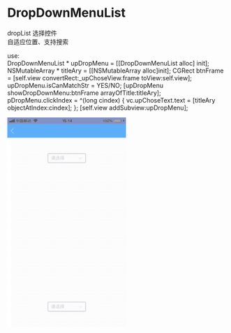 # DropDownMenuList

dropList 选择控件   
自适应位置、支持搜索  
  
use:    
DropDownMenuList * upDropMenu = [[DropDownMenuList alloc] init];
NSMutableArray * titleAry = [[NSMutableArray alloc]init];
CGRect btnFrame = [self.view convertRect:_upChoseView.frame toView:self.view];
upDropMenu.isCanMatchStr = YES/NO;
[upDropMenu showDropDownMenu:btnFrame arrayOfTitle:titleAry];
pDropMenu.clickIndex = ^(long cindex) {
     vc.upChoseText.text = [titleAry objectAtIndex:cindex];
};
[self.view addSubview:upDropMenu];  

![](https://github.com/aaa510665117/DropDownMenuList/raw/master/dropMenuListGif.gif)  
